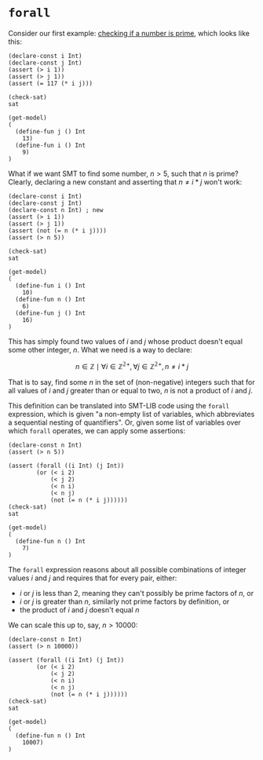 # `forall`

Consider our first example: [checking if a number is prime](/04%20Example%3A%20Prime%20check.md), which looks like this:

```
(declare-const i Int)
(declare-const j Int)
(assert (> i 1))
(assert (> j 1))
(assert (= 117 (* i j)))

(check-sat)
sat

(get-model)
(
  (define-fun j () Int
    13)
  (define-fun i () Int
    9)
)
```

What if we want SMT to find some number, $n > 5$, such that _n_ is prime? Clearly, declaring a new constant and asserting that $n \ne i*j$ won't work:

```
(declare-const i Int)
(declare-const j Int)
(declare-const n Int) ; new
(assert (> i 1))
(assert (> j 1))
(assert (not (= n (* i j))))
(assert (> n 5))

(check-sat)
sat

(get-model)
(
  (define-fun i () Int
    10)
  (define-fun n () Int
    6)
  (define-fun j () Int
    16)
)
```

This has simply found two values of _i_ and _j_ whose product doesn't equal some other integer, _n_. What we need is a way to declare:

$$
n \in \mathbb{Z} \mid \forall i \in \mathbb{Z^{2+}}, \forall j \in \mathbb{Z^{2+}}, n \ne i*j
$$

That is to say, find some _n_ in the set of (non-negative) integers such that for all values of _i_ and _j_ greater than or equal to two, _n_ is not a product of _i_ and _j_.

This definition can be translated into SMT-LIB code using the `forall` expression, which is given "a non-empty list of variables, which abbreviates a sequential nesting of quantifiers". Or, given some list of variables over which `forall` operates, we can apply some assertions:


```
(declare-const n Int)
(assert (> n 5))

(assert (forall ((i Int) (j Int))
        (or (< i 2)
            (< j 2)
            (< n i)
            (< n j)
            (not (= n (* i j))))))
(check-sat)
sat

(get-model)
(
  (define-fun n () Int
    7)
)
```

The `forall` expression reasons about all possible combinations of integer values _i_ and _j_ and requires that for every pair, either:
* _i_ or _j_ is less than 2, meaning they can't possibly be prime factors of _n_, or
* _i_ or _j_ is greater than _n_, similarly not prime factors by definition, or
* the product of _i_ and _j_ doesn't equal _n_

We can scale this up to, say, $n > 10000$:

```
(declare-const n Int)
(assert (> n 10000))

(assert (forall ((i Int) (j Int))
        (or (< i 2)
            (< j 2)
            (< n i)
            (< n j)
            (not (= n (* i j))))))
(check-sat)
sat

(get-model)
(
  (define-fun n () Int
    10007)
)
```
